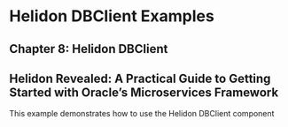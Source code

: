 # Helidon DBClient Examples
## Chapter 8: Helidon DBClient
## Helidon Revealed: A Practical Guide to Getting Started with Oracle’s Microservices Framework

This example demonstrates how to use the Helidon DBClient component
